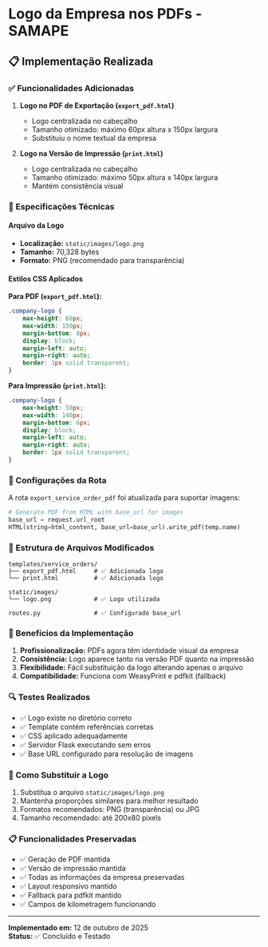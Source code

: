 # Logo da Empresa nos PDFs - SAMAPE

## 📋 Implementação Realizada

### ✅ Funcionalidades Adicionadas

1. **Logo no PDF de Exportação (`export_pdf.html`)**
   - Logo centralizada no cabeçalho
   - Tamanho otimizado: máximo 60px altura x 150px largura
   - Substituiu o nome textual da empresa

2. **Logo na Versão de Impressão (`print.html`)**
   - Logo centralizada no cabeçalho
   - Tamanho otimizado: máximo 50px altura x 140px largura
   - Mantém consistência visual

### 🎨 Especificações Técnicas

#### **Arquivo da Logo**
- **Localização:** `static/images/logo.png`
- **Tamanho:** 70,328 bytes
- **Formato:** PNG (recomendado para transparência)

#### **Estilos CSS Aplicados**

**Para PDF (`export_pdf.html`):**
```css
.company-logo {
    max-height: 60px;
    max-width: 150px;
    margin-bottom: 8px;
    display: block;
    margin-left: auto;
    margin-right: auto;
    border: 1px solid transparent;
}
```

**Para Impressão (`print.html`):**
```css
.company-logo {
    max-height: 50px;
    max-width: 140px;
    margin-bottom: 6px;
    display: block;
    margin-left: auto;
    margin-right: auto;
    border: 1px solid transparent;
}
```

### 🔧 Configurações da Rota

A rota `export_service_order_pdf` foi atualizada para suportar imagens:

```python
# Generate PDF from HTML with base_url for images
base_url = request.url_root
HTML(string=html_content, base_url=base_url).write_pdf(temp.name)
```

### 📂 Estrutura de Arquivos Modificados

```
templates/service_orders/
├── export_pdf.html     # ✅ Adicionada logo
└── print.html          # ✅ Adicionada logo

static/images/
└── logo.png            # ✅ Logo utilizada

routes.py               # ✅ Configurado base_url
```

### 🎯 Benefícios da Implementação

1. **Profissionalização:** PDFs agora têm identidade visual da empresa
2. **Consistência:** Logo aparece tanto na versão PDF quanto na impressão
3. **Flexibilidade:** Fácil substituição da logo alterando apenas o arquivo
4. **Compatibilidade:** Funciona com WeasyPrint e pdfkit (fallback)

### 🔍 Testes Realizados

- ✅ Logo existe no diretório correto
- ✅ Template contém referências corretas
- ✅ CSS aplicado adequadamente
- ✅ Servidor Flask executando sem erros
- ✅ Base URL configurado para resolução de imagens

### 🚀 Como Substituir a Logo

1. Substitua o arquivo `static/images/logo.png`
2. Mantenha proporções similares para melhor resultado
3. Formatos recomendados: PNG (transparência) ou JPG
4. Tamanho recomendado: até 200x80 pixels

### 📋 Funcionalidades Preservadas

- ✅ Geração de PDF mantida
- ✅ Versão de impressão mantida  
- ✅ Todas as informações da empresa preservadas
- ✅ Layout responsivo mantido
- ✅ Fallback para pdfkit mantido
- ✅ Campos de kilometragem funcionando

---

**Implementado em:** 12 de outubro de 2025  
**Status:** ✅ Concluído e Testado